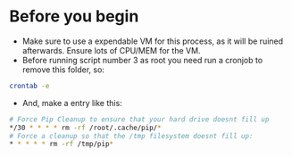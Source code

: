 # Before you begin
* Make sure to use a expendable VM for this process, as it will be ruined afterwards. Ensure lots of CPU/MEM for the VM.
* Before running script number 3 as root you need run a cronjob to remove this folder, so: 
```bash
crontab -e
```
* And, make a entry like this:
```bash
# Force Pip Cleanup to ensure that your hard drive doesnt fill up
*/30 * * * * rm -rf /root/.cache/pip/*
# Force a cleanup so that the /tmp filesystem doesnt fill up:
* * * * * rm -rf /tmp/pip*
```

